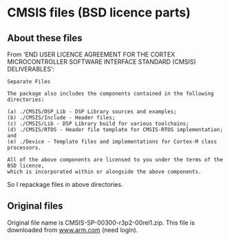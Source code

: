 # CMSIS files (BSD licence parts)

## About these files

From 'END USER LICENCE AGREEMENT FOR THE CORTEX MICROCONTROLLER SOFTWARE INTERFACE STANDARD (CMSIS) DELIVERABLES':

```
Separate Files

The package also includes the components contained in the following directories:

(a) ./CMSIS/DSP_Lib - DSP Library sources and examples;
(b) ./CMSIS/Include - Header files;
(c) ./CMSIS/Lib - DSP Library build for various toolchains;
(d) ./CMSIS/RTOS - Header file template for CMSIS-RTOS implementation; and
(e) ./Device - Template files and implementations for Cortex-M class processors.

All of the above components are licensed to you under the terms of the BSD licence,
which is incorporated within or alongside the above components.
```

So I repackage files in above directories.

## Original files

Original file name is CMSIS-SP-00300-r3p2-00rel1.zip. This file is downloaded from www.arm.com (need login).
